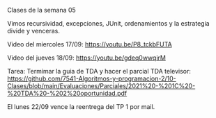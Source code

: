 Clases de la semana 05  

Vimos recursividad, excepciones, JUnit, ordenamientos y la estrategia divide y venceras.


Video del miercoles 17/09: https://youtu.be/P8_tckbFUTA

Video del jueves 18/09: https://youtu.be/gdeq0wwqirM

Tarea:
Termimar la guia de TDA y hacer el parcial TDA televisor: https://github.com/7541-Algoritmos-y-programacion-2/10-Clases/blob/main/Evaluaciones/Parciales/2021%20-%201C%20-%20TDA%20-%202%20oportunidad.pdf

El lunes 22/09 vence la reentrega del TP 1 por mail.


